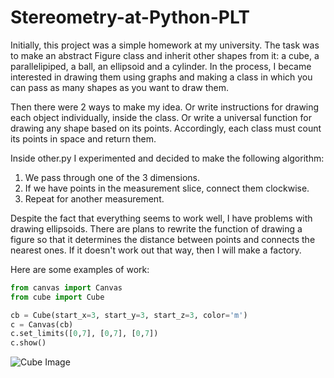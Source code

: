 # Stereometry-at-Python-PLT
Initially, this project was a simple homework at my university. The task was to make an abstract Figure class and inherit other shapes from it: a cube, a parallelipiped, a ball, an ellipsoid and a cylinder. In the process, I became interested in drawing them using graphs and making a class in which you can pass as many shapes as you want to draw them.

Then there were 2 ways to make my idea. Or write instructions for drawing each object individually, inside the class. Or write a universal function for drawing any shape based on its points. Accordingly, each class must count its points in space and return them.

Inside other.py I experimented and decided to make the following algorithm:
1. We pass through one of the 3 dimensions.
2. If we have points in the measurement slice, connect them clockwise.
3. Repeat for another measurement.

Despite the fact that everything seems to work well, I have problems with drawing ellipsoids. There are plans to rewrite the function of drawing a figure so that it determines the distance between points and connects the nearest ones. If it doesn't work out that way, then I will make a factory.

Here are some examples of work:

```python
from canvas import Canvas
from cube import Cube

cb = Cube(start_x=3, start_y=3, start_z=3, color='m')
c = Canvas(cb)
c.set_limits([0,7], [0,7], [0,7])
c.show()
```
<img alt="Cube Image" src="https://imgur.com/XEEUPHm">
